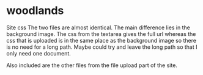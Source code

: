 # woodlands
Site css
The two files are almost identical. The main difference lies in the background image. The css from the textarea gives the full url whereas the css that is uploaded is in the same place as the background image so there is no need for a long path. Maybe could try and leave the long path so that I only need one document.

Also included are the other files from the file upload part of the site.
